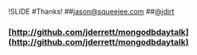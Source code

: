 !SLIDE
#Thanks!
##jason@squeejee.com
##[@jdirt](http://twitter.com/jdirt)
### [http://github.com/jderrett/mongodbdaytalk](http://github.com/jderrett/mongodbdaytalk)